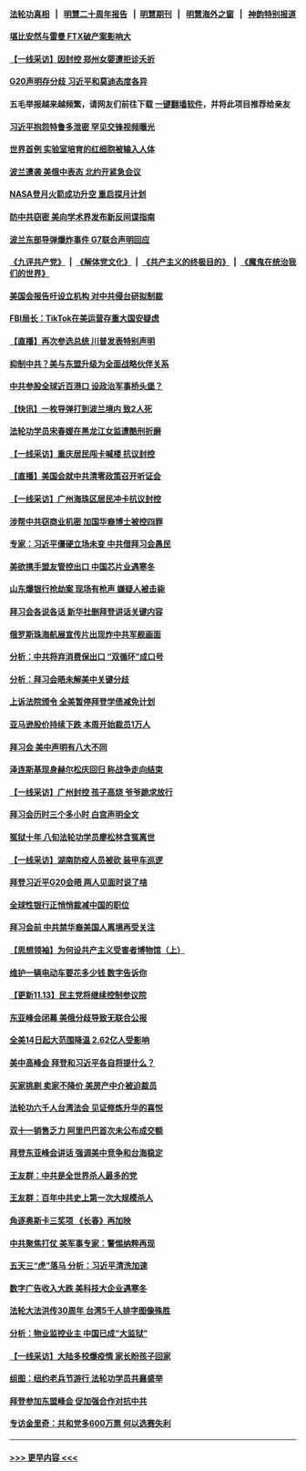 #### [法轮功真相](https://github.com/gfw-breaker/truth/blob/master/README.md?t=0) &nbsp;&nbsp;|&nbsp;&nbsp; [明慧二十周年报告](https://github.com/gfw-breaker/mh-reports/blob/master/README.md?t=0) &nbsp;&nbsp;|&nbsp;&nbsp;[明慧期刊](https://github.com/gfw-breaker/mh-qikan) &nbsp;&nbsp;|&nbsp;&nbsp; [明慧海外之窗](https://github.com/gfw-breaker/mh-news/blob/master/README.md?t=0) &nbsp;&nbsp;|&nbsp;&nbsp; [神韵特别报道](https://github.com/gfw-breaker/mh-news/blob/master/shenyun.md?t=0)
#### [堪比安然与雷曼 FTX破产案影响大](../pages/nf4514/n13867285.md?t=11170750) 
#### [【一线采访】因封控 郑州女婴遭拒诊夭折](../pages/nf4514/n13867175.md?t=11170750) 
#### [G20声明存分歧 习近平和莫迪态度各异](../pages/nf4514/n13866486.md?t=11170750) 
#### 五毛举报越来越频繁，请网友们前往下载 [一键翻墙软件](https://github.com/gfw-breaker/ssr-accounts)，并将此项目推荐给亲友
#### [习近平抱怨特鲁多泄密 罕见交锋视频曝光](../pages/nf4514/n13867231.md?t=11170750) 
#### [世界首例 实验室培育的红细胞被输入人体](../pages/nf4514/n13866271.md?t=11170750) 
#### [波兰遭袭 美俄中表态 北约开紧急会议](../pages/nf4514/n13866986.md?t=11170750) 
#### [NASA登月火箭成功升空 重启探月计划](../pages/nf4514/n13866931.md?t=11170750) 
#### [防中共窃密 美向学术界发布新反间谍指南](../pages/nf4514/n13866884.md?t=11170750) 
#### [波兰东部导弹爆炸事件 G7联合声明回应](../pages/nf4514/n13866769.md?t=11170750) 
#### [《九评共产党》](https://github.com/begood0513/9ping.md/blob/master/README.md) &nbsp;|&nbsp; [《解体党文化》](../../../../jtdwh.md/blob/master/README.md)  &nbsp;|&nbsp; [《共产主义的终极目的》](../../../../gczydzjmd.md/blob/master/README.md) &nbsp;|&nbsp; [《魔鬼在统治我们的世界》](../../../../mgztzwmdsj.md/blob/master/README.md) 
#### [美国会报告吁设立机构 对中共侵台研拟制裁](../pages/nf4514/n13866774.md?t=11170750) 
#### [FBI局长：TikTok在美运营存重大国安疑虑](../pages/nf4514/n13866627.md?t=11170750) 
#### [【直播】再次参选总统 川普发表特别声明](../pages/nf4514/n13865923.md?t=11170750) 
#### [抑制中共？美与东盟升级为全面战略伙伴关系](../pages/nf4514/n13866620.md?t=11170750) 
#### [中共参股全球近百港口 设政治军事桥头堡？](../pages/nf4514/n13866319.md?t=11170750) 
#### [【快讯】一枚导弹打到波兰境内 致2人死](../pages/nf4514/n13866573.md?t=11170750) 
#### [法轮功学员宋春媛在黑龙江女监遭酷刑折磨](../pages/nf4514/n13865630.md?t=11170750) 
#### [【一线采访】重庆居民闯卡喊楼 抗议封控](../pages/nf4514/n13866533.md?t=11170750) 
#### [【直播】美国会就中共清零政策召开听证会](../pages/nf4514/n13865816.md?t=11170750) 
#### [【一线采访】广州海珠区居民冲卡抗议封控](../pages/nf4514/n13866321.md?t=11170750) 
#### [涉帮中共窃商业机密 加国华裔博士被控四罪](../pages/nf4514/n13865939.md?t=11170750) 
#### [专家：习近平僵硬立场未变 中共借拜习会愚民](../pages/nf4514/n13866233.md?t=11170750) 
#### [美欲携手盟友管控出口 中国芯片业遇寒冬](../pages/nf4514/n13866185.md?t=11170750) 
#### [山东爆银行抢劫案 现场有枪声 嫌疑人被击毙](../pages/nf4514/n13866126.md?t=11170750) 
#### [拜习会各说各话 新华社删拜登讲话关键内容](../pages/nf4514/n13865771.md?t=11170750) 
#### [俄罗斯珠海航展宣传片出现炸中共军舰画面](../pages/nf4514/n13866176.md?t=11170750) 
#### [分析：中共将弃消费保出口 “双循环”成口号](../pages/nf4514/n13866140.md?t=11170750) 
#### [分析：拜习会晤未解美中关键分歧](../pages/nf4514/n13866028.md?t=11170750) 
#### [上诉法院颁令 全美暂停拜登学债减免计划](../pages/nf4514/n13865906.md?t=11170750) 
#### [亚马逊股价持续下跌 本周开始裁员1万人](../pages/nf4514/n13865893.md?t=11170750) 
#### [拜习会 美中声明有八大不同](../pages/nf4514/n13865838.md?t=11170750) 
#### [泽连斯基现身赫尔松庆回归 称战争走向结束](../pages/nf4514/n13865721.md?t=11170750) 
#### [【一线采访】广州封控 孩子高烧 爷爷跪求放行](../pages/nf4514/n13865595.md?t=11170750) 
#### [拜习会历时三个多小时 白宫声明全文](../pages/nf4514/n13865750.md?t=11170750) 
#### [冤狱十年 八旬法轮功学员廖松林含冤离世](../pages/nf4514/n13864239.md?t=11170750) 
#### [【一线采访】湖南防疫人员被砍 装甲车巡逻](../pages/nf4514/n13865593.md?t=11170750) 
#### [拜登习近平G20会晤 两人见面时说了啥](../pages/nf4514/n13865617.md?t=11170750) 
#### [全球性银行正悄悄裁减中国的职位](../pages/nf4514/n13865531.md?t=11170750) 
#### [拜习会前 中共禁华裔美国人离境再受关注](../pages/nf4514/n13865282.md?t=11170750) 
#### [【思想领袖】为何设共产主义受害者博物馆（上）](../pages/nf4514/n13864792.md?t=11170750) 
#### [维护一辆电动车要花多少钱 数字告诉你](../pages/nf4514/n13842149.md?t=11170750) 
#### [【更新11.13】民主党将继续控制参议院](../pages/nf4514/n13864677.md?t=11170750) 
#### [东亚峰会闭幕 美俄分歧导致无联合公报](../pages/nf4514/n13865227.md?t=11170750) 
#### [全美14日起大范围降温 2.62亿人受影响](../pages/nf4514/n13865229.md?t=11170750) 
#### [美中高峰会 拜登和习近平各自将提什么？](../pages/nf4514/n13865184.md?t=11170750) 
#### [买家挑剔 卖家不降价 美房产中介被迫裁员](../pages/nf4514/n13865228.md?t=11170750) 
#### [法轮功六千人台湾法会 见证修炼升华的喜悦](../pages/nf4514/n13864832.md?t=11170750) 
#### [双十一销售乏力 阿里巴巴首次未公布成交额](../pages/nf4514/n13864854.md?t=11170750) 
#### [拜登东亚峰会讲话 强调美中竞争和台海稳定](../pages/nf4514/n13865106.md?t=11170750) 
#### [王友群：中共是全世界杀人最多的党](../pages/nf4514/n13860689.md?t=11170750) 
#### [王友群：百年中共史上第一次大规模杀人](../pages/nf4514/n13863785.md?t=11170750) 
#### [角逐奥斯卡三奖项 《长春》再加映](../pages/nf4514/n13864512.md?t=11170750) 
#### [中共聚焦打仗 美军事专家：警惕纳粹再现](../pages/nf4514/n13864932.md?t=11170750) 
#### [五天三“虎”落马 分析：习近平清洗加速](../pages/nf4514/n13864535.md?t=11170750) 
#### [数字广告收入大跌 美科技大企业遇寒冬](../pages/nf4514/n13864456.md?t=11170750) 
#### [法轮大法洪传30周年 台湾5千人排字图像殊胜](../pages/nf4514/n13864314.md?t=11170750) 
#### [分析：物业监控业主 中国已成“大监狱”](../pages/nf4514/n13864795.md?t=11170750) 
#### [【一线采访】大陆多校爆疫情 家长盼孩子回家](../pages/nf4514/n13864605.md?t=11170750) 
#### [组图：纽约老兵节游行 法轮功学员共襄盛举](../pages/nf4514/n13864516.md?t=11170750) 
#### [拜登参加东盟峰会 促加强合作对抗中共](../pages/nf4514/n13864760.md?t=11170750) 
#### [专访金里奇：共和党多600万票 何以选赛失利](../pages/nf4514/n13864496.md?t=11170750) 

----
#### [ >>> 更早内容 <<< ](../indexes/nf4514-earlier.md)
